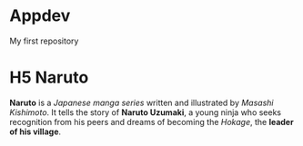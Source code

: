 # Appdev
My first repository

# H5 Naruto

**Naruto** is a *Japanese manga series* written and illustrated by *Masashi Kishimoto*.
 It tells the story of **Naruto Uzumaki**, 
a young ninja who seeks recognition from his peers and dreams of becoming the *Hokage*, 
the **leader of his village**.
